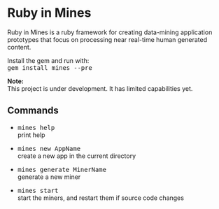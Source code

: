 # Ruby in Mines

Ruby in Mines is a ruby framework for creating data-mining application prototypes that focus on processing near real-time human generated content. 

Install the gem and run with:  
<tt>gem install mines --pre </tt>
  
**Note:**  
This project is under development. It has limited capabilities yet.

## Commands

* <tt>mines help </tt>  
      print help

* <tt>mines new AppName </tt>  
      create a new app in the current directory

* <tt>mines generate MinerName </tt>   
      generate a new miner

* <tt>mines start </tt>  
      start the miners, and restart them if source code changes 


